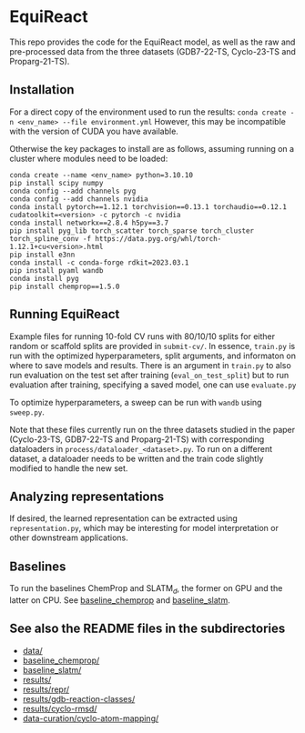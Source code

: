 # EquiReact 

This repo provides the code for the EquiReact model, as well as the raw and pre-processed data from the three datasets (GDB7-22-TS, Cyclo-23-TS and Proparg-21-TS).

## Installation 
For a direct copy of the environment used to run the results: 
```conda create -n <env_name> --file environment.yml```
However, this may be incompatible with the version of CUDA you have available.

Otherwise the key packages to install are as follows, assuming running on a cluster where modules need to be loaded:
```
conda create --name <env_name> python=3.10.10
pip install scipy numpy
conda config --add channels pyg
conda config --add channels nvidia
conda install pytorch==1.12.1 torchvision==0.13.1 torchaudio==0.12.1 cudatoolkit=<version> -c pytorch -c nvidia
conda install networkx==2.8.4 h5py==3.7
pip install pyg_lib torch_scatter torch_sparse torch_cluster torch_spline_conv -f https://data.pyg.org/whl/torch-1.12.1+cu<version>.html
pip install e3nn
conda install -c conda-forge rdkit=2023.03.1
pip install pyaml wandb
conda install pyg
pip install chemprop==1.5.0
```

## Running EquiReact 
Example files for running 10-fold CV runs with 80/10/10 splits for either random or scaffold splits are provided in `submit-cv/`. In essence, `train.py` is run with the optimized hyperparameters, split arguments, and informaton on where to save models and results. 
There is an argument in `train.py` to also run evaluation on the test set after training (`eval_on_test_split`) but to run evaluation after training, specifying a saved model, one can use `evaluate.py`

To optimize hyperparameters, a sweep can be run with `wandb` using `sweep.py`.

Note that these files currently run on the three datasets studied in the paper (Cyclo-23-TS, GDB7-22-TS and Proparg-21-TS) with corresponding dataloaders in `process/dataloader_<dataset>.py`. To run on a different dataset, a dataloader needs to be written and the train code slightly modified to handle the new set.

## Analyzing representations
If desired, the learned representation can be extracted using `representation.py`, which may be interesting for model interpretation or other downstream applications.

## Baselines
To run the baselines ChemProp and $\mathrm{SLATM}_d$, the former on GPU and the latter on CPU. See [baseline_chemprop](baseline_chemprop)
and [baseline_slatm](baseline_slatm).

## See also the README files in the subdirectories
* [data/](data/)
* [baseline_chemprop/](baseline_chemprop)
* [baseline_slatm/](baseline_slatm)
* [results/](results)
* [results/repr/](results/repr/)
* [results/gdb-reaction-classes/](results/gdb-reaction-classes/)
* [results/cyclo-rmsd/](results/cyclo-rmsd/)
* [data-curation/cyclo-atom-mapping/](data-curation/cyclo-atom-mapping/)


